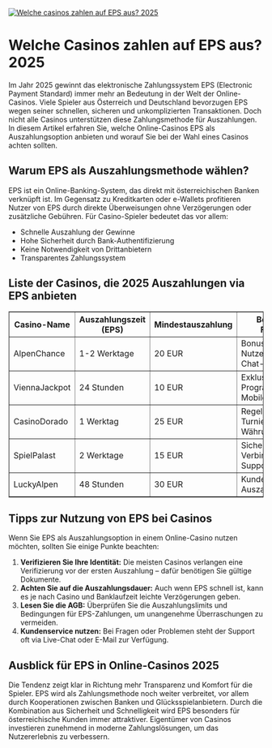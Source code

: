 [![Welche casinos zahlen auf EPS aus? 2025](https://123-caf.pages.dev/gitsignup.png)](https://vrmoo.ru/Bt82HjjY)

<h1>Welche Casinos zahlen auf EPS aus? 2025</h1>  <p>Im Jahr 2025 gewinnt das elektronische Zahlungssystem EPS (Electronic Payment Standard) immer mehr an Bedeutung in der Welt der Online-Casinos. Viele Spieler aus Österreich und Deutschland bevorzugen EPS wegen seiner schnellen, sicheren und unkomplizierten Transaktionen. Doch nicht alle Casinos unterstützen diese Zahlungsmethode für Auszahlungen. In diesem Artikel erfahren Sie, welche Online-Casinos EPS als Auszahlungsoption anbieten und worauf Sie bei der Wahl eines Casinos achten sollten.</p>  <h2>Warum EPS als Auszahlungsmethode wählen?</h2> <p>EPS ist ein Online-Banking-System, das direkt mit österreichischen Banken verknüpft ist. Im Gegensatz zu Kreditkarten oder e-Wallets profitieren Nutzer von EPS durch direkte Überweisungen ohne Verzögerungen oder zusätzliche Gebühren. Für Casino-Spieler bedeutet das vor allem:</p> <ul>   <li>Schnelle Auszahlung der Gewinne</li>   <li>Hohe Sicherheit durch Bank-Authentifizierung</li>   <li>Keine Notwendigkeit von Drittanbietern</li>   <li>Transparentes Zahlungssystem</li> </ul>  <h2>Liste der Casinos, die 2025 Auszahlungen via EPS anbieten</h2>  <table border="1" cellpadding="8" cellspacing="0" style="border-collapse: collapse; width: 100%;">   <thead>     <tr>       <th>Casino-Name</th>       <th>Auszahlungszeit (EPS)</th>       <th>Mindestauszahlung</th>       <th>Besondere Features</th>     </tr>   </thead>   <tbody>     <tr>       <td>AlpenChance</td>       <td>1-2 Werktage</td>       <td>20 EUR</td>       <td>Bonus für EPS-Nutzer, Live-Chat-Support</td>     </tr>     <tr>       <td>ViennaJackpot</td>       <td>24 Stunden</td>       <td>10 EUR</td>       <td>Exklusive VIP-Programme, Mobile-optimiert</td>     </tr>     <tr>       <td>CasinoDorado</td>       <td>1 Werktag</td>       <td>25 EUR</td>       <td>Regelmäßige Turniere, Multi-Währung</td>     </tr>     <tr>       <td>SpielPalast</td>       <td>2 Werktage</td>       <td>15 EUR</td>       <td>Sichere SSL-Verbindung, 24/7 Support</td>     </tr>     <tr>       <td>LuckyAlpen</td>       <td>48 Stunden</td>       <td>30 EUR</td>       <td>Kundenfreundliche Auszahlungsregeln</td>     </tr>   </tbody> </table>  <h2>Tipps zur Nutzung von EPS bei Casinos</h2> <p>Wenn Sie EPS als Auszahlungsoption in einem Online-Casino nutzen möchten, sollten Sie einige Punkte beachten:</p> <ol>   <li><strong>Verifizieren Sie Ihre Identität:</strong> Die meisten Casinos verlangen eine Verifizierung vor der ersten Auszahlung – dafür benötigen Sie gültige Dokumente.</li>   <li><strong>Achten Sie auf die Auszahlungsdauer:</strong> Auch wenn EPS schnell ist, kann es je nach Casino und Banklaufzeit leichte Verzögerungen geben.</li>   <li><strong>Lesen Sie die AGB:</strong> Überprüfen Sie die Auszahlungslimits und Bedingungen für EPS-Zahlungen, um unangenehme Überraschungen zu vermeiden.</li>   <li><strong>Kundenservice nutzen:</strong> Bei Fragen oder Problemen steht der Support oft via Live-Chat oder E-Mail zur Verfügung.</li> </ol>  <h2>Ausblick für EPS in Online-Casinos 2025</h2> <p>Die Tendenz zeigt klar in Richtung mehr Transparenz und Komfort für die Spieler. EPS wird als Zahlungsmethode noch weiter verbreitet, vor allem durch Kooperationen zwischen Banken und Glücksspielanbietern. Durch die Kombination aus Sicherheit und Schnelligkeit wird EPS besonders für österreichische Kunden immer attraktiver. Eigentümer von Casinos investieren zunehmend in moderne Zahlungslösungen, um das Nutzererlebnis zu verbessern.</p>